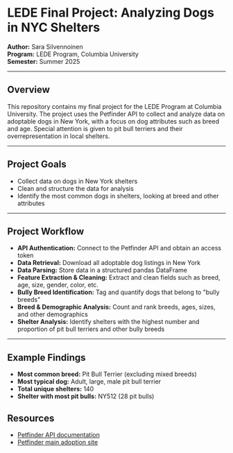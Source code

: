 # LEDE Final Project: Analyzing Dogs in NYC Shelters

**Author:** Sara Silvennoinen  
**Program:** LEDE Program, Columbia University  
**Semester:** Summer 2025

---

## Overview

This repository contains my final project for the LEDE Program at Columbia University. The project uses the Petfinder API to collect and analyze data on adoptable dogs in New York, with a focus on dog attributes such as breed and age. Special attention is given to pit bull terriers and their overrepresentation in local shelters.

---

## Project Goals

- Collect data on dogs in New York shelters
- Clean and structure the data for analysis
- Identify the most common dogs in shelters, looking at breed and other attributes

---

## Project Workflow

- **API Authentication:** Connect to the Petfinder API and obtain an access token  
- **Data Retrieval:** Download all adoptable dog listings in New York  
- **Data Parsing:** Store data in a structured pandas DataFrame  
- **Feature Extraction & Cleaning:** Extract and clean fields such as breed, age, size, gender, color, etc.  
- **Bully Breed Identification:** Tag and quantify dogs that belong to "bully breeds"  
- **Breed & Demographic Analysis:** Count and rank breeds, ages, sizes, and other demographics  
- **Shelter Analysis:** Identify shelters with the highest number and proportion of pit bull terriers and other bully breeds  

---

## Example Findings

- **Most common breed:** Pit Bull Terrier (excluding mixed breeds)
- **Most typical dog:** Adult, large, male pit bull terrier
- **Total unique shelters:** 140
- **Shelter with most pit bulls:** NY512 (28 pit bulls)

## Resources

- [Petfinder API documentation](https://www.petfinder.com/developers/)
- [Petfinder main adoption site](https://www.petfinder.com/)
